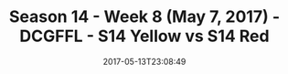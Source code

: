 ---
title: Season 14 - Week 8 (May 7, 2017) - DCGFFL - S14 Yellow vs S14 Red
teams-score:
- team: _teams/s14-yellow.md
  score: 36
- team: _teams/s14-red.md
  score: 0
mvp: ''
game-ball: ''
sportsperson: ''
season: 14
week: 9
date: '2017-05-13T23:08:49'
pageid: season-14-week-9-5109-vs-5103
---
